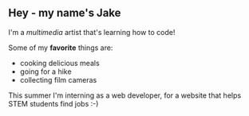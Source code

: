 ## Hey - my name's Jake  

I'm a *multimedia* artist that's learning how to code!  

Some of my **favorite** things are: 
- cooking delicious meals 
- going for a hike 
- collecting film cameras

This summer I'm interning as a web developer, for a website that helps STEM students find jobs :-)
